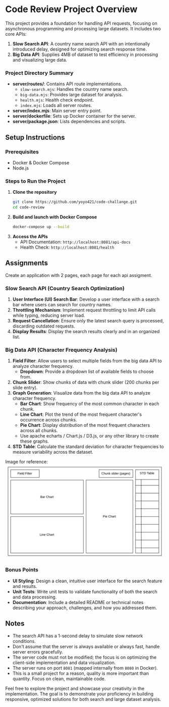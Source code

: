 # Code Review Project Overview

This project provides a foundation for handling API requests, focusing on asynchronous programming and processing large datasets. It includes two core APIs:

1. **Slow Search API**: A country name search API with an intentionally introduced delay, designed for optimizing search response time.
2. **Big Data API**: Supplies 4MB of dataset to test efficiency in processing and visualizing large data.

### Project Directory Summary

- **server/routes/**: Contains API route implementations.
  - `slow-search.mjs`: Handles the country name search.
  - `big-data.mjs`: Provides large dataset for analysis.
  - `health.mjs`: Health check endpoint.
  - `index.mjs`: Loads all server routes.
- **server/index.mjs**: Main server entry point.
- **server/dockerfile**: Sets up Docker container for the server.
- **server/package.json**: Lists dependencies and scripts.

## Setup Instructions

### Prerequisites

- Docker & Docker Compose
- Node.js

### Steps to Run the Project

1. **Clone the repository**
   ```sh
   git clone https://github.com/yoyo421/code-challange.git
   cd code-review
   ```
2. **Build and launch with Docker Compose**
   ```sh
   docker-compose up --build
   ```
3. **Access the APIs**
   - API Documentation: `http://localhost:8081/api-docs`
   - Health Check: `http://localhost:8081/health`

## Assignments

Create an application with 2 pages, each page for each api assigment.

### Slow Search API (Country Search Optimization)

1. **User Interface (UI) Search Bar**: Develop a user interface with a search bar where users can search for country names.
2. **Throttling Mechanism**: Implement request throttling to limit API calls while typing, reducing server load.
3. **Request Cancellation**: Ensure only the latest search query is processed, discarding outdated requests.
4. **Display Results**: Display the search results clearly and in an organized list.

### Big Data API (Character Frequency Analysis)

1. **Field Filter**: Allow users to select multiple fields from the big data API to analyze character frequency.
   - **Dropdown**: Provide a dropdown list of available fields to choose from.
2. **Chunk Slider**: Show chunks of data with chunk slider (200 chunks per slide entry).
3. **Graph Generation**: Visualize data from the big data API to analyze character frequency.
   - **Bar Chart**: Show frequency of the most common character in each chunk.
   - **Line Chart**: Plot the trend of the most frequent character's occurrence across chunks.
   - **Pie Chart**: Display distribution of the most frequent characters across all chunks.
   - Use apache echarts / Chart.js / D3.js, or any other library to create these graphs.
4. **STD Table**: Calculate the standard deviation for character frequencies to measure variability across the dataset.

Image for reference:
![image](./BigDataPage.png)

### Bonus Points

- **UI Styling**: Design a clean, intuitive user interface for the search feature and results.
- **Unit Tests**: Write unit tests to validate functionality of both the search and data processing.
- **Documentation**: Include a detailed README or technical notes describing your approach, challenges, and how you addressed them.

## Notes

- The search API has a 1-second delay to simulate slow network conditions.
- Don't assume that the server is always available or always fast, handle server errors gracefully.
- The server code must not be modified; the focus is on optimizing the client-side implementation and data visualization.
- The server runs on port `8081` (mapped internally from `8080` in Docker).
- This is a small project for a reason, quality is more important than quantity. Focus on clean, maintainable code.

Feel free to explore the project and showcase your creativity in the implementation. The goal is to demonstrate your proficiency in building responsive, optimized solutions for both search and large dataset analysis.
